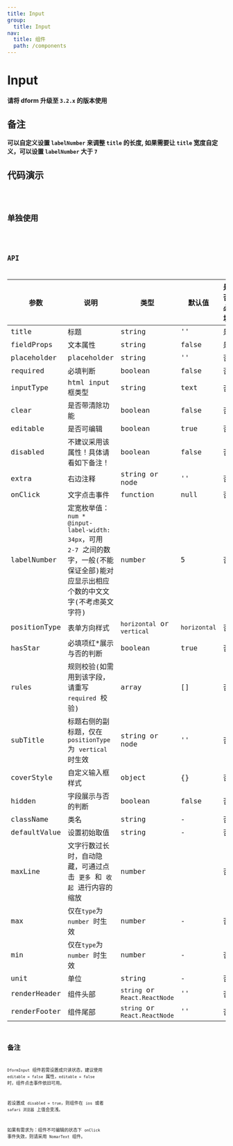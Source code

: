 ```yaml
---
title: Input
group:
  title: Input
nav:
  title: 组件
  path: /components
---
```


# Input

**请将 dform 升级至 `3.2.x` 的版本使用**

## 备注

**可以自定义设置 `labelNumber` 来调整 `title` 的长度, 如果需要让 `title` 宽度自定义，可以设置 `labelNumber` 大于 `7`**

## 代码演示

<code src="./demo/index.tsx" />

## 单独使用

<code src="./demo/single.tsx" />

## API

| 参数         | 说明                                                                                                                                  | 类型                          | 默认值       | 是否必填 |
| ------------ | ------------------------------------------------------------------------------------------------------------------------------------- | ----------------------------- | ------------ | -------- |
| title        | 标题                                                                                                                                  | string                        | ''           | 是       |
| fieldProps   | 文本属性                                                                                                                              | string                        | false        | 是       |
| placeholder  | placeholder                                                                                                                           | string                        | ''           | 否       |
| required     | 必填判断                                                                                                                              | boolean                       | false        | 否       |
| inputType    | html input 框类型                                                                                                                     | string                        | text         | 否       |
| clear        | 是否带清除功能                                                                                                                        | boolean                       | false        | 否       |
| editable     | 是否可编辑                                                                                                                            | boolean                       | true         | 否       |
| disabled     | 不建议采用该属性！具体请看如下备注！                                                                                                  | boolean                       | false        | 否       |
| extra        | 右边注释                                                                                                                              | string or node                | ''           | 否       |
| onClick      | 文字点击事件                                                                                                                          | function                      | null         | 否       |
| labelNumber  | 定宽枚举值：`num * @input-label-width: 34px`，可用 `2-7` 之间的数字，一般(不能保证全部)能对应显示出相应个数的中文文字(不考虑英文字符) | number                        | 5            | 否       |
| positionType | 表单方向样式                                                                                                                          | `horizontal` or `vertical`    | `horizontal` | 否       |
| hasStar      | 必填项红\*展示与否的判断                                                                                                              | boolean                       | true         | 否       |
| rules        | 规则校验(如需用到该字段，请重写 `required` 校验)                                                                                      | array                         | []           | 否       |
| subTitle     | 标题右侧的副标题，仅在 `positionType` 为 `vertical` 时生效                                                                            | string or node                | ''           | 否       |
| coverStyle   | 自定义输入框样式                                                                                                                      | object                        | {}           | 否       |
| hidden       | 字段展示与否的判断                                                                                                                    | boolean                       | false        | 否       |
| className    | 类名                                                                                                                                  | string                        | -            | 否       |
| defaultValue | 设置初始取值                                                                                                                          | string                        | -            | 否       |
| maxLine      | 文字行数过长时，自动隐藏，可通过点击 `更多` 和 `收起` 进行内容的缩放                                                                  | number                        |              | 否       |
| max          | 仅在`type`为`number` 时生效                                                                                                           | number                        | -            | 否       |
| min          | 仅在`type`为`number` 时生效                                                                                                           | number                        | -            | 否       |
| unit         | 单位                                                                                                                                  | string                        | -            | 否       |
| renderHeader | 组件头部                                                                                                                              | `string` or `React.ReactNode` | ''           | 否       |
| renderFooter | 组件尾部                                                                                                                              | `string` or `React.ReactNode` | ''           | 否       |

## 备注

`DformInput` 组件若需设置成只读状态，建议使用 `editable = false` 属性，`editable = false` 时，组件点击事件依旧可用。

若设置成 `disabled = true`，则组件在 `ios` 或者 `safari 浏览器` 上值会变浅。

如果有需求为：组件不可编辑的状态下 `onClick` 事件失效，则请采用 `NomarText` 组件。
